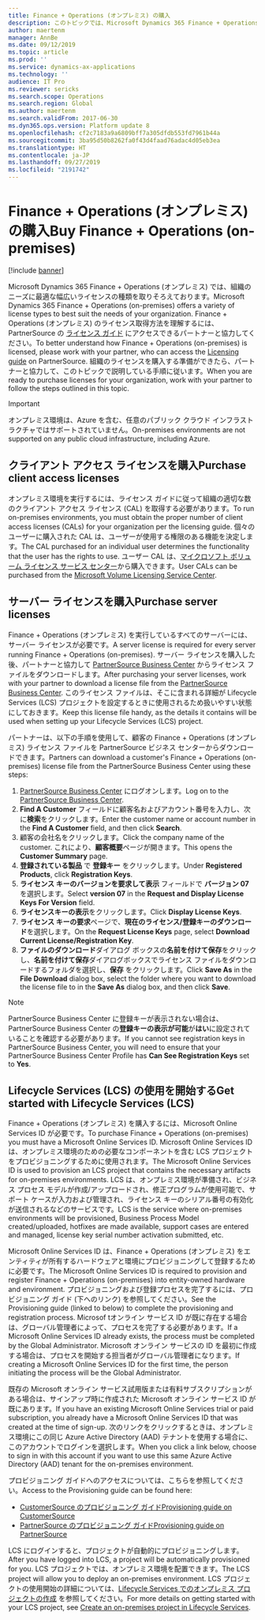 ```yaml
---
title: Finance + Operations (オンプレミス) の購入
description: このトピックでは、Microsoft Dynamics 365 Finance + Operations (オンプレミス) を購入し、展開する方法を説明します。
author: maertenm
manager: AnnBe
ms.date: 09/12/2019
ms.topic: article
ms.prod: ''
ms.service: dynamics-ax-applications
ms.technology: ''
audience: IT Pro
ms.reviewer: sericks
ms.search.scope: Operations
ms.search.region: Global
ms.author: maertenm
ms.search.validFrom: 2017-06-30
ms.dyn365.ops.version: Platform update 8
ms.openlocfilehash: cf2c7183a9a6809bff7a305dfdb553fd7961b44a
ms.sourcegitcommit: 3ba95d50b8262fa0f43d4faad76adac4d05eb3ea
ms.translationtype: HT
ms.contentlocale: ja-JP
ms.lasthandoff: 09/27/2019
ms.locfileid: "2191742"
---
```

# <a name="buy-finance--operations-on-premises"></a><span data-ttu-id="8ae3a-103">Finance + Operations (オンプレミス) の購入</span><span class="sxs-lookup"><span data-stu-id="8ae3a-103">Buy Finance + Operations (on-premises)</span></span>

[!include [banner](../includes/banner.md)]

<span data-ttu-id="8ae3a-104">Microsoft Dynamics 365 Finance + Operations (オンプレミス) では、組織のニーズに最適な幅広いライセンスの種類を取りそろえております。</span><span class="sxs-lookup"><span data-stu-id="8ae3a-104">Microsoft Dynamics 365 Finance + Operations (on-premises) offers a variety of license types to best suit the needs of your organization.</span></span> <span data-ttu-id="8ae3a-105">Finance + Operations (オンプレミス) のライセンス取得方法を理解するには、PartnerSource の [ライセンス ガイド](https://mbs.microsoft.com/Files/public/365/DynamicsOperationsOnPremEnterprise.pdf) にアクセスできるパートナーと協力してください。</span><span class="sxs-lookup"><span data-stu-id="8ae3a-105">To better understand how Finance + Operations (on-premises) is licensed, please work with your partner, who can access the [Licensing guide](https://mbs.microsoft.com/Files/public/365/DynamicsOperationsOnPremEnterprise.pdf) on PartnerSource.</span></span> <span data-ttu-id="8ae3a-106">組織のライセンスを購入する準備ができたら、パートナーと協力して、このトピックで説明している手順に従います。</span><span class="sxs-lookup"><span data-stu-id="8ae3a-106">When you are ready to purchase licenses for your organization, work with your partner to follow the steps outlined in this topic.</span></span>

> [!IMPORTANT]
> <span data-ttu-id="8ae3a-107">オンプレミス環境は、Azure を含む、任意のパブリック クラウド インフラストラクチャではサポートされていません。</span><span class="sxs-lookup"><span data-stu-id="8ae3a-107">On-premises environments are not supported on any public cloud infrastructure, including Azure.</span></span>

## <a name="purchase-client-access-licenses"></a><span data-ttu-id="8ae3a-108">クライアント アクセス ライセンスを購入</span><span class="sxs-lookup"><span data-stu-id="8ae3a-108">Purchase client access licenses</span></span>

<span data-ttu-id="8ae3a-109">オンプレミス環境を実行するには、ライセンス ガイドに従って組織の適切な数のクライアント アクセス ライセンス (CAL) を取得する必要があります。</span><span class="sxs-lookup"><span data-stu-id="8ae3a-109">To run on-premises environments, you must obtain the proper number of client access licenses (CALs) for your organization per the licensing guide.</span></span> <span data-ttu-id="8ae3a-110">個々のユーザーに購入された CAL は、ユーザーが使用する権限のある機能を決定します。</span><span class="sxs-lookup"><span data-stu-id="8ae3a-110">The CAL purchased for an individual user determines the functionality that the user has the rights to use.</span></span> <span data-ttu-id="8ae3a-111">ユーザー CAL は、[マイクロソフト ボリューム ライセンス サービス センター](https://www.microsoft.com/Licensing/servicecenter/default.aspx)から購入できます。</span><span class="sxs-lookup"><span data-stu-id="8ae3a-111">User CALs can be purchased from the [Microsoft Volume Licensing Service Center](https://www.microsoft.com/Licensing/servicecenter/default.aspx).</span></span>

## <a name="purchase-server-licenses"></a><span data-ttu-id="8ae3a-112">サーバー ライセンスを購入</span><span class="sxs-lookup"><span data-stu-id="8ae3a-112">Purchase server licenses</span></span>

<span data-ttu-id="8ae3a-113">Finance + Operations (オンプレミス) を実行しているすべてのサーバーには、サーバー ライセンスが必要です。</span><span class="sxs-lookup"><span data-stu-id="8ae3a-113">A server license is required for every server running Finance + Operations (on-premises).</span></span> <span data-ttu-id="8ae3a-114">サーバー ライセンスを購入した後、パートナーと協力して [PartnerSource Business Center](https://businesscenter.mbs.microsoft.com/) からライセンス ファイルをダウンロードします。</span><span class="sxs-lookup"><span data-stu-id="8ae3a-114">After purchasing your server licenses, work with your partner to download a license file from the [PartnerSource Business Center](https://businesscenter.mbs.microsoft.com/).</span></span> <span data-ttu-id="8ae3a-115">このライセンス ファイルは、そこに含まれる詳細が Lifecycle Services (LCS) プロジェクトを設定するときに使用されるため扱いやすい状態にしておきます。</span><span class="sxs-lookup"><span data-stu-id="8ae3a-115">Keep this license file handy, as the details it contains will be used when setting up your Lifecycle Services (LCS) project.</span></span>

<span data-ttu-id="8ae3a-116">パートナーは、以下の手順を使用して、顧客の Finance + Operations (オンプレミス) ライセンス ファイルを PartnerSource ビジネス センターからダウンロードできます。</span><span class="sxs-lookup"><span data-stu-id="8ae3a-116">Partners can download a customer's Finance + Operations (on-premises) license file from the PartnerSource Business Center using these steps:</span></span>

1. <span data-ttu-id="8ae3a-117">[PartnerSource Business Center](https://businesscenter.mbs.microsoft.com/) にログオンします。</span><span class="sxs-lookup"><span data-stu-id="8ae3a-117">Log on to the [PartnerSource Business Center](https://businesscenter.mbs.microsoft.com/).</span></span>
2. <span data-ttu-id="8ae3a-118">**Find A Customer** フィールドに顧客名およびアカウント番号を入力し、次に**検索**をクリックします。</span><span class="sxs-lookup"><span data-stu-id="8ae3a-118">Enter the customer name or account number in the **Find A Customer** field, and then click **Search**.</span></span>
3. <span data-ttu-id="8ae3a-119">顧客の会社名をクリックします。</span><span class="sxs-lookup"><span data-stu-id="8ae3a-119">Click the company name of the customer.</span></span> <span data-ttu-id="8ae3a-120">これにより、**顧客概要**ページが開きます。</span><span class="sxs-lookup"><span data-stu-id="8ae3a-120">This opens the **Customer Summary** page.</span></span>
4. <span data-ttu-id="8ae3a-121">**登録されている製品** で **登録キー** をクリックします。</span><span class="sxs-lookup"><span data-stu-id="8ae3a-121">Under **Registered Products**, click **Registration Keys**.</span></span>
5. <span data-ttu-id="8ae3a-122">**ライセンス キーのバージョンを要求して表示** フィールドで **バージョン 07** を選択します。</span><span class="sxs-lookup"><span data-stu-id="8ae3a-122">Select **version 07** in the **Request and Display License Keys For Version** field.</span></span>
6. <span data-ttu-id="8ae3a-123">**ライセンスキーの表示**をクリックします。</span><span class="sxs-lookup"><span data-stu-id="8ae3a-123">Click **Display License Keys**.</span></span>
7. <span data-ttu-id="8ae3a-124">**ライセンス キーの要求**ページで、**現在のライセンス/登録キーのダウンロード**を選択します。</span><span class="sxs-lookup"><span data-stu-id="8ae3a-124">On the **Request License Keys** page, select **Download Current License/Registration Key**.</span></span>
8. <span data-ttu-id="8ae3a-125">**ファイルのダウンロード**ダイアログ ボックスの**名前を付けて保存**をクリックし、**名前を付けて保存**ダイアログボックスでライセンス ファイルをダウンロードするフォルダを選択し、**保存** をクリックします。</span><span class="sxs-lookup"><span data-stu-id="8ae3a-125">Click **Save As** in the **File Download** dialog box, select the folder where you want to download the license file to in the **Save As** dialog box, and then click **Save**.</span></span>

> [!NOTE]
> <span data-ttu-id="8ae3a-126">PartnerSource Business Center に登録キーが表示されない場合は、PartnerSource Business Center の**登録キーの表示が可能**が**はい**に設定されていることを確認する必要があります。</span><span class="sxs-lookup"><span data-stu-id="8ae3a-126">If you cannot see registration keys in PartnerSource Business Center, you will need to ensure that your PartnerSource Business Center Profile has **Can See Registration Keys** set to **Yes**.</span></span>

## <a name="get-started-with-lifecycle-services-lcs"></a><span data-ttu-id="8ae3a-127">Lifecycle Services (LCS) の使用を開始する</span><span class="sxs-lookup"><span data-stu-id="8ae3a-127">Get started with Lifecycle Services (LCS)</span></span>

<span data-ttu-id="8ae3a-128">Finance + Operations (オンプレミス) を購入するには、Microsoft Online Services ID が必要です。</span><span class="sxs-lookup"><span data-stu-id="8ae3a-128">To purchase Finance + Operations (on-premises) you must have a Microsoft Online Services ID.</span></span> <span data-ttu-id="8ae3a-129">Microsoft Online Services ID は、オンプレミス環境のための必要なコンポーネントを含む LCS プロジェクトをプロビジョニングするために使用されます。</span><span class="sxs-lookup"><span data-stu-id="8ae3a-129">The Microsoft Online Services ID is used to provision an LCS project that contains the necessary artifacts for on-premises environments.</span></span> <span data-ttu-id="8ae3a-130">LCS は、オンプレミス環境が準備され、ビジネス プロセス モデルが作成/アップロードされ、修正プログラムが使用可能で、サポート ケースが入力および管理され、ライセンス キーのシリアル番号の有効化が送信されるなどのサービスです。</span><span class="sxs-lookup"><span data-stu-id="8ae3a-130">LCS is the service where on-premises environments will be provisioned, Business Process Model created/uploaded, hotfixes are made available, support cases are entered and managed, license key serial number activation submitted, etc.</span></span>

<span data-ttu-id="8ae3a-131">Microsoft Online Services ID は、Finance + Operations (オンプレミス) をエンティティが所有するハードウェアと環境にプロビジョニングして登録するために必要です。</span><span class="sxs-lookup"><span data-stu-id="8ae3a-131">The Microsoft Online Services ID is required to provision and register Finance + Operations (on-premises) into entity-owned hardware and environment.</span></span> <span data-ttu-id="8ae3a-132">プロビジョニングおよび登録プロセスを完了するには、プロビジョニング ガイド (下へのリンク) を参照してください。</span><span class="sxs-lookup"><span data-stu-id="8ae3a-132">See the Provisioning guide (linked to below) to complete the provisioning and registration process.</span></span> <span data-ttu-id="8ae3a-133">Microsof tオンライン サービス ID が既に存在する場合は、グローバル管理者によって、プロセスを完了する必要があります。</span><span class="sxs-lookup"><span data-stu-id="8ae3a-133">If a Microsoft Online Services ID already exists, the process must be completed by the Global Administrator.</span></span> <span data-ttu-id="8ae3a-134">Microsoft オンライン サービスの ID を最初に作成する場合は、プロセスを開始する担当者がグローバル管理者になります。</span><span class="sxs-lookup"><span data-stu-id="8ae3a-134">If creating a Microsoft Online Services ID for the first time, the person initiating the process will be the Global Administrator.</span></span>

<span data-ttu-id="8ae3a-135">既存の Microsoft オンライン サービス試用版または有料サブスクリプションがある場合は、サインアップ時に作成された Microsoft オンライン サービス ID が既にあります。</span><span class="sxs-lookup"><span data-stu-id="8ae3a-135">If you have an existing Microsoft Online Services trial or paid subscription, you already have a Microsoft Online Services ID that was created at the time of sign-up.</span></span> <span data-ttu-id="8ae3a-136">次のリンクをクリックするときは、オンプレミス環境にこの同じ Azure Active Directory (AAD) テナントを使用する場合に、このアカウントでログインを選択します。</span><span class="sxs-lookup"><span data-stu-id="8ae3a-136">When you click a link below, choose to sign in with this account if you want to use this same Azure Active Directory (AAD) tenant for the on-premises environment.</span></span>

<span data-ttu-id="8ae3a-137">プロビジョニング ガイドへのアクセスについては、こちらを参照してください。</span><span class="sxs-lookup"><span data-stu-id="8ae3a-137">Access to the Provisioning guide can be found here:</span></span>

- [<span data-ttu-id="8ae3a-138">CustomerSource のプロビジョニング ガイド</span><span class="sxs-lookup"><span data-stu-id="8ae3a-138">Provisioning guide on CustomerSource</span></span>](https://go.microsoft.com/fwlink/?linkid=852080)
- [<span data-ttu-id="8ae3a-139">PartnerSource のプロビジョニング ガイド</span><span class="sxs-lookup"><span data-stu-id="8ae3a-139">Provisioning guide on PartnerSource</span></span>](https://mbs.microsoft.com/partnersource/global/deployment/documentation/user-guides/D365Ops_OnPremEEProvisionGuide)

<span data-ttu-id="8ae3a-140">LCS にログインすると、プロジェクトが自動的にプロビジョニングします。</span><span class="sxs-lookup"><span data-stu-id="8ae3a-140">After you have logged into LCS, a project will be automatically provisioned for you.</span></span> <span data-ttu-id="8ae3a-141">LCS プロジェクトでは、オンプレミス環境を配置できます。</span><span class="sxs-lookup"><span data-stu-id="8ae3a-141">The LCS project will allow you to deploy an on-premises environment.</span></span> <span data-ttu-id="8ae3a-142">LCS プロジェクトの使用開始の詳細については、[Lifecycle Services でのオンプレミス プロジェクトの作成](../../dev-itpro/lifecycle-services/lbd-create-lcs-on-prem-project.md) を参照してください。</span><span class="sxs-lookup"><span data-stu-id="8ae3a-142">For more details on getting started with your LCS project, see [Create an on-premises project in Lifecycle Services](../../dev-itpro/lifecycle-services/lbd-create-lcs-on-prem-project.md).</span></span>
